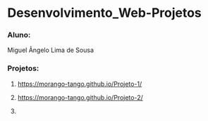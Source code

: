 # Desenvolvimento_Web-Projetos

### Aluno:
Miguel Ângelo Lima de Sousa

### Projetos:

1. <https://morango-tango.github.io/Projeto-1/>

2. <https://morango-tango.github.io/Projeto-2/>

3. 
